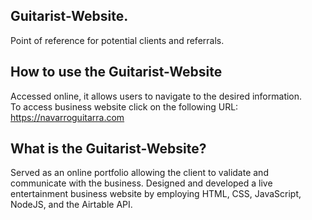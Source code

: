 ## Guitarist-Website.
Point of reference for potential clients and referrals. 

## How to use the Guitarist-Website
Accessed online, it allows users to navigate to the desired information.\
To access business website click on the following URL:\
https://navarroguitarra.com

## What is the Guitarist-Website?
Served as an online portfolio allowing the client to validate and communicate with the business. Designed and developed a live entertainment business website by employing HTML, CSS, JavaScript, NodeJS, and the Airtable API. 
